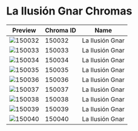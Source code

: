 # La Ilusión Gnar Chromas



| Preview | Chroma ID | Name |
|---------|-----------|------|
| ![150032](https://raw.communitydragon.org/latest/plugins/rcp-be-lol-game-data/global/default/v1/champion-chroma-images/150/150032.png) | 150032 | La Ilusión Gnar |
| ![150033](https://raw.communitydragon.org/latest/plugins/rcp-be-lol-game-data/global/default/v1/champion-chroma-images/150/150033.png) | 150033 | La Ilusión Gnar |
| ![150034](https://raw.communitydragon.org/latest/plugins/rcp-be-lol-game-data/global/default/v1/champion-chroma-images/150/150034.png) | 150034 | La Ilusión Gnar |
| ![150035](https://raw.communitydragon.org/latest/plugins/rcp-be-lol-game-data/global/default/v1/champion-chroma-images/150/150035.png) | 150035 | La Ilusión Gnar |
| ![150036](https://raw.communitydragon.org/latest/plugins/rcp-be-lol-game-data/global/default/v1/champion-chroma-images/150/150036.png) | 150036 | La Ilusión Gnar |
| ![150037](https://raw.communitydragon.org/latest/plugins/rcp-be-lol-game-data/global/default/v1/champion-chroma-images/150/150037.png) | 150037 | La Ilusión Gnar |
| ![150038](https://raw.communitydragon.org/latest/plugins/rcp-be-lol-game-data/global/default/v1/champion-chroma-images/150/150038.png) | 150038 | La Ilusión Gnar |
| ![150039](https://raw.communitydragon.org/latest/plugins/rcp-be-lol-game-data/global/default/v1/champion-chroma-images/150/150039.png) | 150039 | La Ilusión Gnar |
| ![150040](https://raw.communitydragon.org/latest/plugins/rcp-be-lol-game-data/global/default/v1/champion-chroma-images/150/150040.png) | 150040 | La Ilusión Gnar |